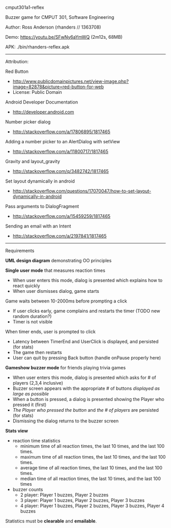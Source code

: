 cmput301a1-reflexBuzzer game for CMPUT 301, Software EngineeringAuthor: Ross Anderson (rhanders // 1363708)Demo: https://youtu.be/SFwNy6aYmWQ (2m12s, 68MB)APK: ./bin/rhanders-reflex.apk---Attribution:Red Button- http://www.publicdomainpictures.net/view-image.php?image=82878&picture=red-button-for-web- License: Public DomainAndroid Developer Documentation- http://developer.android.comNumber picker dialog- http://stackoverflow.com/a/17806895/1817465Adding a number picker to an AlertDialog with setView- http://stackoverflow.com/a/11800717/1817465Gravity and layout_gravity- http://stackoverflow.com/q/3482742/1817465Set layout dynamically in android- http://stackoverflow.com/questions/17070047/how-to-set-layout-dynamically-in-androidPass arguments to DialogFragment- http://stackoverflow.com/a/15459259/1817465Sending an email with an Intent- http://stackoverflow.com/a/2197841/1817465---Requirements**UML design diagram** demonstrating OO principles**Single user mode** that measures reaction times- When user enters this mode, dialog is presented which explains how to react quickly- When user dismisses dialog, game startsGame waits between 10-2000ms before prompting a click- If user clicks early, game complains and restarts the timer (TODO new random duration?)- Timer is not visibleWhen timer ends, user is prompted to click- Latency between TimerEnd and UserClick is displayed, and persisted (for stats)- The game then restarts- User can quit by pressing Back button (handle onPause properly here)**Gameshow buzzer mode** for friends playing trivia games- When user enters this mode, dialog is presented which asks for # of players (2,3,4 inclusive)- Buzzer screen appears with the appropriate # of buttons *displayed as large as possible*- When a button is pressed, a dialog is presented showing the Player who pressed it (first)- *The Player who pressed the button* and *the # of players* are persisted (for stats)- Dismissing the dialog returns to the buzzer screen**Stats view**- reaction time statistics    - minimum time of all reaction times, the last 10 times, and the last 100 times.    - maximum time of all reaction times, the last 10 times, and the last 100 times.    - average time of all reaction times, the last 10 times, and the last 100 times.    - median time of all reaction times, the last 10 times, and the last 100 times- buzzer counts    - 2 player: Player 1 buzzes, Player 2 buzzes    - 3 player: Player 1 buzzes, Player 2 buzzes, Player 3 buzzes    - 4 player: Player 1 buzzes, Player 2 buzzes, Player 3 buzzes, Player 4 buzzesStatistics must be **clearable** and **emailable**.